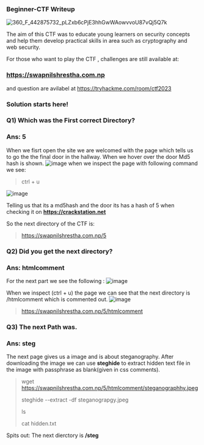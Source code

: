 ### Beginner-CTF Writeup

![360_F_442875732_pLZxb6cPjE3hhGwWAowvvoU87vQj5Q7k](https://user-images.githubusercontent.com/68239030/216055661-14b53aa5-ab35-4a01-ae01-0dcbcf6e5111.jpg)

 The aim of this CTF was to educate young learners on security concepts and help them develop practical skills in area such as cryptography and web security.

For those who want to play the CTF , challenges are still available at:
### https://swapnilshrestha.com.np
and question are avilabel at https://tryhackme.com/room/ctf2023

### Solution starts here!
### Q1) Which was the First correct Directory?
### Ans: 5
When we fisrt open the site we are welcomed with the page which tells us to go the the final door in the hallway. When we hover over the door Md5 hash is shown.
![image](https://user-images.githubusercontent.com/68239030/216240521-4306aa4e-9a4c-482f-b35f-79376d4e3a5a.png)
when we inspect the page with following command we see: 
> ctrl + u

![image](https://user-images.githubusercontent.com/68239030/216240660-be489eae-4656-46c7-87fb-db7fe2c214d9.png)

Telling us that its a md5hash and the door its has a hash of 5 when checking it on  **https://crackstation.net**

So the next directory of the CTF is:
> https://swapnilshrestha.com.np/5

### Q2) Did you get the next directory?
### Ans: htmlcomment
For the next part we see the following : 
![image](https://user-images.githubusercontent.com/68239030/216241429-2149372b-800d-4af8-98db-2bc58d802675.png)

When we inspect (ctrl + u) the page we can see that the next directory is /htmlcomment which is commented out.
![image](https://user-images.githubusercontent.com/68239030/216241612-03b70b95-3d99-47cc-8456-29a8415eff38.png)
>https://swapnilshrestha.com.np/5/htmlcomment

### Q3) The next Path was.
### Ans: steg

The next page gives us a image and is about steganography. After downloading the image we can use **steghide** to extract hidden text file in the image with passphrase as blank(given in css comments). 

>wget https://swapnilshrestha.com.np/5/htmlcomment/steganographhy.jpeg
>
> steghide --extract -df steganograpgy.jpeg
> 
> ls
> 
> cat hidden.txt


Spits out: The next dierctory is **/steg**
